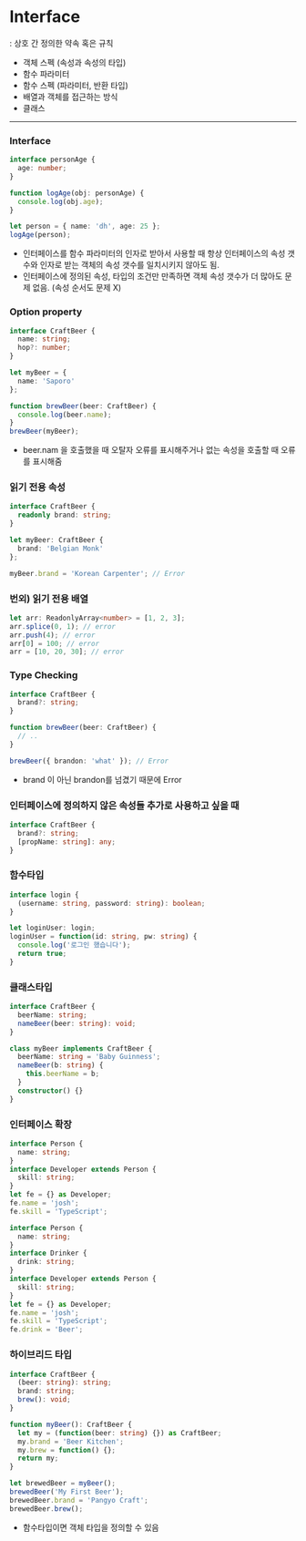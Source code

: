 # Interface
: 상호 간 정의한 약속 혹은 규칙

- 객체 스펙 (속성과 속성의 타입)
- 함수 파라미터
- 함수 스펙 (파라미터, 반환 타입)
- 배열과 객체를 접근하는 방식
- 클래스

---
### Interface
```ts
interface personAge {
  age: number;
}

function logAge(obj: personAge) {
  console.log(obj.age);
}

let person = { name: 'dh', age: 25 };
logAge(person);
```
- 인터페이스를 함수 파라미터의 인자로 받아서 사용할 때 항상 인터페이스의 속성 갯수와 인자로 받는 객체의 속성 갯수를 일치시키지 않아도 됨.
- 인터페이스에 정의된 속성, 타입의 조건만 만족하면 객체 속성 갯수가 더 많아도 문제 없음. (속성 순서도 문제 X)


### Option property
```ts
interface CraftBeer {
  name: string;
  hop?: number;
}

let myBeer = {
  name: 'Saporo'
};

function brewBeer(beer: CraftBeer) {
  console.log(beer.name);
}
brewBeer(myBeer);
```
- beer.nam 을 호출했을 때 오탈자 오류를 표시해주거나 없는 속성을 호출할 때 오류를 표시해줌

### 읽기 전용 속성
```ts
interface CraftBeer {
  readonly brand: string;
}

let myBeer: CraftBeer {
  brand: 'Belgian Monk'
};

myBeer.brand = 'Korean Carpenter'; // Error
```

### 번외) 읽기 전용 배열
```ts
let arr: ReadonlyArray<number> = [1, 2, 3];
arr.splice(0, 1); // error
arr.push(4); // error
arr[0] = 100; // error
arr = [10, 20, 30]; // error
```

### Type Checking
```ts
interface CraftBeer {
  brand?: string;
}

function brewBeer(beer: CraftBeer) {
  // ..
}

brewBeer({ brandon: 'what' }); // Error
```
- brand 이 아닌 brandon를 넘겼기 때문에 Error

### 인터페이스에 정의하지 않은 속성들 추가로 사용하고 싶을 때
```ts
interface CraftBeer {
  brand?: string;
  [propName: string]: any;
}
```

### 함수타입
```ts
interface login {
  (username: string, password: string): boolean;
}

let loginUser: login;
loginUser = function(id: string, pw: string) {
  console.log('로그인 했습니다');
  return true;
}
```

### 클래스타입
```ts
interface CraftBeer {
  beerName: string;
  nameBeer(beer: string): void;
}

class myBeer implements CraftBeer {
  beerName: string = 'Baby Guinness';
  nameBeer(b: string) {
    this.beerName = b;
  }
  constructor() {}
}
```

### 인터페이스 확장
```ts
interface Person {
  name: string;
}
interface Developer extends Person {
  skill: string;
}
let fe = {} as Developer;
fe.name = 'josh';
fe.skill = 'TypeScript';
```
```ts
interface Person {
  name: string;
}
interface Drinker {
  drink: string;
}
interface Developer extends Person {
  skill: string;
}
let fe = {} as Developer;
fe.name = 'josh';
fe.skill = 'TypeScript';
fe.drink = 'Beer';
```

### 하이브리드 타입
```ts
interface CraftBeer {
  (beer: string): string;
  brand: string;
  brew(): void;
}

function myBeer(): CraftBeer {
  let my = (function(beer: string) {}) as CraftBeer;
  my.brand = 'Beer Kitchen';
  my.brew = function() {};
  return my;
}

let brewedBeer = myBeer();
brewedBeer('My First Beer');
brewedBeer.brand = 'Pangyo Craft';
brewedBeer.brew();
```
- 함수타입이면 객체 타입을 정의할 수 있음

